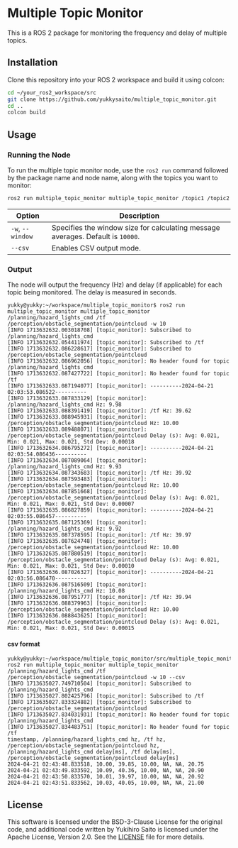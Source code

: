 # Multiple Topic Monitor

This is a ROS 2 package for monitoring the frequency and delay of multiple topics.

## Installation

Clone this repository into your ROS 2 workspace and build it using colcon:

```bash
cd ~/your_ros2_workspace/src
git clone https://github.com/yukkysaito/multiple_topic_monitor.git
cd ..
colcon build
```

## Usage

### Running the Node

To run the multiple topic monitor node, use the `ros2 run` command followed by the package name and node name, along with the topics you want to monitor:

```bash
ros2 run multiple_topic_monitor multiple_topic_monitor /topic1 /topic2 /topic3
```

| Option           | Description                                                                     |
| ---------------- | ------------------------------------------------------------------------------- |
| `-w`, `--window` | Specifies the window size for calculating message averages. Default is `10000`. |
| `--csv`          | Enables CSV output mode.                                                        |

### Output

The node will output the frequency (Hz) and delay (if applicable) for each topic being monitored. The delay is measured in seconds.

```
yukky@yukky:~/workspace/multiple_topic_monitor$ ros2 run multiple_topic_monitor multiple_topic_monitor /planning/hazard_lights_cmd /tf /perception/obstacle_segmentation/pointcloud -w 10
[INFO 1713632632.003018708] [topic_monitor]: Subscribed to /planning/hazard_lights_cmd
[INFO 1713632632.054411974] [topic_monitor]: Subscribed to /tf
[INFO 1713632632.086228617] [topic_monitor]: Subscribed to /perception/obstacle_segmentation/pointcloud
[INFO 1713632632.086962056] [topic_monitor]: No header found for topic /planning/hazard_lights_cmd
[INFO 1713632632.087427722] [topic_monitor]: No header found for topic /tf
[INFO 1713632633.087194077] [topic_monitor]: ----------2024-04-21 02:03:53.086522----------
[INFO 1713632633.087833129] [topic_monitor]: /planning/hazard_lights_cmd Hz: 9.98
[INFO 1713632633.088391419] [topic_monitor]: /tf Hz: 39.62
[INFO 1713632633.088945931] [topic_monitor]: /perception/obstacle_segmentation/pointcloud Hz: 10.00
[INFO 1713632633.089488071] [topic_monitor]: /perception/obstacle_segmentation/pointcloud Delay (s): Avg: 0.021, Min: 0.021, Max: 0.021, Std Dev: 0.00018
[INFO 1713632634.086795272] [topic_monitor]: ----------2024-04-21 02:03:54.086436----------
[INFO 1713632634.087089064] [topic_monitor]: /planning/hazard_lights_cmd Hz: 9.93
[INFO 1713632634.087343683] [topic_monitor]: /tf Hz: 39.92
[INFO 1713632634.087593483] [topic_monitor]: /perception/obstacle_segmentation/pointcloud Hz: 10.00
[INFO 1713632634.087851668] [topic_monitor]: /perception/obstacle_segmentation/pointcloud Delay (s): Avg: 0.021, Min: 0.021, Max: 0.021, Std Dev: 0.00007
[INFO 1713632635.086827859] [topic_monitor]: ----------2024-04-21 02:03:55.086457----------
[INFO 1713632635.087125369] [topic_monitor]: /planning/hazard_lights_cmd Hz: 9.92
[INFO 1713632635.087378595] [topic_monitor]: /tf Hz: 39.97
[INFO 1713632635.087624748] [topic_monitor]: /perception/obstacle_segmentation/pointcloud Hz: 10.00
[INFO 1713632635.087880519] [topic_monitor]: /perception/obstacle_segmentation/pointcloud Delay (s): Avg: 0.021, Min: 0.021, Max: 0.021, Std Dev: 0.00010
[INFO 1713632636.087026327] [topic_monitor]: ----------2024-04-21 02:03:56.086470----------
[INFO 1713632636.087516509] [topic_monitor]: /planning/hazard_lights_cmd Hz: 10.08
[INFO 1713632636.087951777] [topic_monitor]: /tf Hz: 39.94
[INFO 1713632636.088379963] [topic_monitor]: /perception/obstacle_segmentation/pointcloud Hz: 10.00
[INFO 1713632636.088843625] [topic_monitor]: /perception/obstacle_segmentation/pointcloud Delay (s): Avg: 0.021, Min: 0.021, Max: 0.021, Std Dev: 0.00015

```

#### csv format
```
yukky@yukky:~/workspace/multiple_topic_monitor/src/multiple_topic_monitor$ ros2 run multiple_topic_monitor multiple_topic_monitor /planning/hazard_lights_cmd /tf /perception/obstacle_segmentation/pointcloud -w 10 --csv
[INFO 1713635027.749710504] [topic_monitor]: Subscribed to /planning/hazard_lights_cmd
[INFO 1713635027.802425796] [topic_monitor]: Subscribed to /tf
[INFO 1713635027.833324882] [topic_monitor]: Subscribed to /perception/obstacle_segmentation/pointcloud
[INFO 1713635027.834031931] [topic_monitor]: No header found for topic /planning/hazard_lights_cmd
[INFO 1713635027.834483751] [topic_monitor]: No header found for topic /tf
timestamp, /planning/hazard_lights_cmd hz, /tf hz, /perception/obstacle_segmentation/pointcloud hz, /planning/hazard_lights_cmd delay[ms], /tf delay[ms], /perception/obstacle_segmentation/pointcloud delay[ms]
2024-04-21 02:43:48.833518, 10.00, 39.85, 10.00, NA, NA, 20.75
2024-04-21 02:43:49.833592, 10.09, 40.36, 10.00, NA, NA, 20.90
2024-04-21 02:43:50.833570, 10.01, 39.97, 10.00, NA, NA, 20.92
2024-04-21 02:43:51.833562, 10.03, 40.05, 10.00, NA, NA, 21.00
```

## License

This software is licensed under the BSD-3-Clause License for the original code, and additional code written by Yukihiro Saito is licensed under the Apache License, Version 2.0. See the [LICENSE](LICENSE) file for more details.
